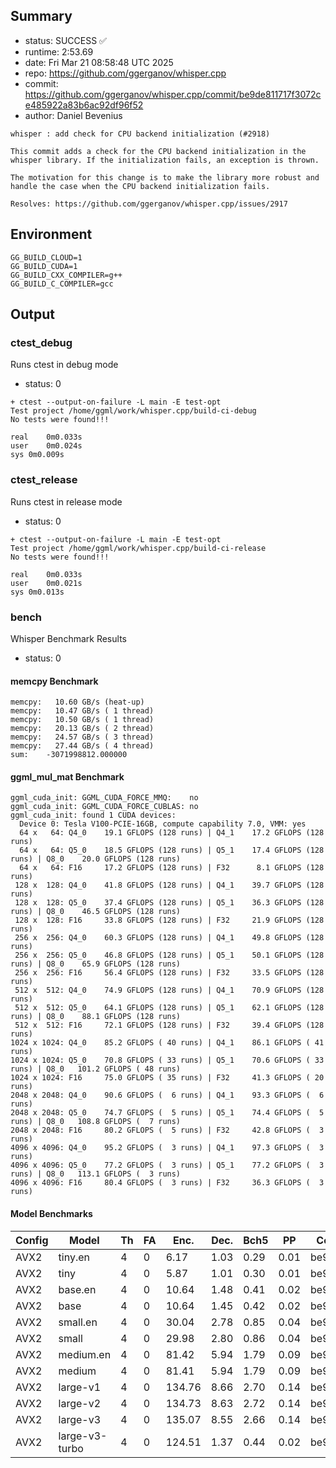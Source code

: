 ## Summary

- status:  SUCCESS ✅
- runtime: 2:53.69
- date:    Fri Mar 21 08:58:48 UTC 2025
- repo:    https://github.com/ggerganov/whisper.cpp
- commit:  https://github.com/ggerganov/whisper.cpp/commit/be9de811717f3072ce485922a83b6ac92df96f52
- author:  Daniel Bevenius
```
whisper : add check for CPU backend initialization (#2918)

This commit adds a check for the CPU backend initialization in the
whisper library. If the initialization fails, an exception is thrown.

The motivation for this change is to make the library more robust and
handle the case when the CPU backend initialization fails.

Resolves: https://github.com/ggerganov/whisper.cpp/issues/2917
```

## Environment

```
GG_BUILD_CLOUD=1
GG_BUILD_CUDA=1
GG_BUILD_CXX_COMPILER=g++
GG_BUILD_C_COMPILER=gcc
```

## Output

### ctest_debug

Runs ctest in debug mode
- status: 0
```
+ ctest --output-on-failure -L main -E test-opt
Test project /home/ggml/work/whisper.cpp/build-ci-debug
No tests were found!!!

real	0m0.033s
user	0m0.024s
sys	0m0.009s
```
### ctest_release

Runs ctest in release mode
- status: 0
```
+ ctest --output-on-failure -L main -E test-opt
Test project /home/ggml/work/whisper.cpp/build-ci-release
No tests were found!!!

real	0m0.033s
user	0m0.021s
sys	0m0.013s
```
### bench

Whisper Benchmark Results
- status: 0
#### memcpy Benchmark

```
memcpy:   10.60 GB/s (heat-up)
memcpy:   10.47 GB/s ( 1 thread)
memcpy:   10.50 GB/s ( 1 thread)
memcpy:   20.13 GB/s ( 2 thread)
memcpy:   24.57 GB/s ( 3 thread)
memcpy:   27.44 GB/s ( 4 thread)
sum:    -3071998812.000000
```

#### ggml_mul_mat Benchmark

```
ggml_cuda_init: GGML_CUDA_FORCE_MMQ:    no
ggml_cuda_init: GGML_CUDA_FORCE_CUBLAS: no
ggml_cuda_init: found 1 CUDA devices:
  Device 0: Tesla V100-PCIE-16GB, compute capability 7.0, VMM: yes
  64 x   64: Q4_0    19.1 GFLOPS (128 runs) | Q4_1    17.2 GFLOPS (128 runs)
  64 x   64: Q5_0    18.5 GFLOPS (128 runs) | Q5_1    17.4 GFLOPS (128 runs) | Q8_0    20.0 GFLOPS (128 runs)
  64 x   64: F16     17.2 GFLOPS (128 runs) | F32      8.1 GFLOPS (128 runs)
 128 x  128: Q4_0    41.8 GFLOPS (128 runs) | Q4_1    39.7 GFLOPS (128 runs)
 128 x  128: Q5_0    37.4 GFLOPS (128 runs) | Q5_1    36.3 GFLOPS (128 runs) | Q8_0    46.5 GFLOPS (128 runs)
 128 x  128: F16     33.8 GFLOPS (128 runs) | F32     21.9 GFLOPS (128 runs)
 256 x  256: Q4_0    60.3 GFLOPS (128 runs) | Q4_1    49.8 GFLOPS (128 runs)
 256 x  256: Q5_0    46.8 GFLOPS (128 runs) | Q5_1    50.1 GFLOPS (128 runs) | Q8_0    65.9 GFLOPS (128 runs)
 256 x  256: F16     56.4 GFLOPS (128 runs) | F32     33.5 GFLOPS (128 runs)
 512 x  512: Q4_0    74.9 GFLOPS (128 runs) | Q4_1    70.9 GFLOPS (128 runs)
 512 x  512: Q5_0    64.1 GFLOPS (128 runs) | Q5_1    62.1 GFLOPS (128 runs) | Q8_0    88.1 GFLOPS (128 runs)
 512 x  512: F16     72.1 GFLOPS (128 runs) | F32     39.4 GFLOPS (128 runs)
1024 x 1024: Q4_0    85.2 GFLOPS ( 40 runs) | Q4_1    86.1 GFLOPS ( 41 runs)
1024 x 1024: Q5_0    70.8 GFLOPS ( 33 runs) | Q5_1    70.6 GFLOPS ( 33 runs) | Q8_0   101.2 GFLOPS ( 48 runs)
1024 x 1024: F16     75.0 GFLOPS ( 35 runs) | F32     41.3 GFLOPS ( 20 runs)
2048 x 2048: Q4_0    90.6 GFLOPS (  6 runs) | Q4_1    93.3 GFLOPS (  6 runs)
2048 x 2048: Q5_0    74.7 GFLOPS (  5 runs) | Q5_1    74.4 GFLOPS (  5 runs) | Q8_0   108.8 GFLOPS (  7 runs)
2048 x 2048: F16     80.2 GFLOPS (  5 runs) | F32     42.8 GFLOPS (  3 runs)
4096 x 4096: Q4_0    95.2 GFLOPS (  3 runs) | Q4_1    97.3 GFLOPS (  3 runs)
4096 x 4096: Q5_0    77.2 GFLOPS (  3 runs) | Q5_1    77.2 GFLOPS (  3 runs) | Q8_0   113.1 GFLOPS (  3 runs)
4096 x 4096: F16     80.4 GFLOPS (  3 runs) | F32     36.3 GFLOPS (  3 runs)
```

#### Model Benchmarks

|           Config |         Model |  Th |  FA |    Enc. |    Dec. |    Bch5 |      PP |  Commit |
|              --- |           --- | --- | --- |     --- |     --- |     --- |     --- |     --- |
|             AVX2 |       tiny.en |   4 |   0 |    6.17 |    1.03 |    0.29 |    0.01 | be9de811 |
|             AVX2 |          tiny |   4 |   0 |    5.87 |    1.01 |    0.30 |    0.01 | be9de811 |
|             AVX2 |       base.en |   4 |   0 |   10.64 |    1.48 |    0.41 |    0.02 | be9de811 |
|             AVX2 |          base |   4 |   0 |   10.64 |    1.45 |    0.42 |    0.02 | be9de811 |
|             AVX2 |      small.en |   4 |   0 |   30.04 |    2.78 |    0.85 |    0.04 | be9de811 |
|             AVX2 |         small |   4 |   0 |   29.98 |    2.80 |    0.86 |    0.04 | be9de811 |
|             AVX2 |     medium.en |   4 |   0 |   81.42 |    5.94 |    1.79 |    0.09 | be9de811 |
|             AVX2 |        medium |   4 |   0 |   81.41 |    5.94 |    1.79 |    0.09 | be9de811 |
|             AVX2 |      large-v1 |   4 |   0 |  134.76 |    8.66 |    2.70 |    0.14 | be9de811 |
|             AVX2 |      large-v2 |   4 |   0 |  134.73 |    8.63 |    2.72 |    0.14 | be9de811 |
|             AVX2 |      large-v3 |   4 |   0 |  135.07 |    8.55 |    2.66 |    0.14 | be9de811 |
|             AVX2 | large-v3-turbo |   4 |   0 |  124.51 |    1.37 |    0.44 |    0.02 | be9de811 |

